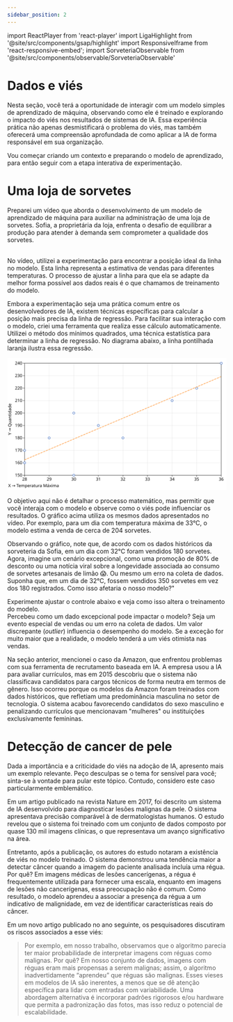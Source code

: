 ```yaml
---
sidebar_position: 2
---
```

import ReactPlayer from 'react-player'
import LigaHighlight from '@site/src/components/gsap/highlight'
import ResponsiveIframe from 'react-responsive-embed';
import SorveteriaObservable from '@site/src/components/observable/SorveteriaObservable'

# Dados e viés
<LigaHighlight />
Nesta seção, você terá a oportunidade de <spam class="text-highlight">interagir com um modelo</spam> simples de aprendizado de máquina, observando como ele é treinado e explorando o impacto do viés nos resultados de sistemas de IA. Essa experiência prática não apenas desmistificará o problema do viés, mas também oferecerá uma <spam class="text-highlight">compreensão aprofundada de como aplicar a IA de forma responsável</spam> em sua organização.

Vou começar criando um contexto e preparando o modelo de aprendizado, para então seguir com a etapa interativa de experimentação.

# Uma loja de sorvetes
Preparei um vídeo que aborda o desenvolvimento de um modelo de aprendizado de máquina para auxiliar na administração de uma loja de sorvetes. Sofia, a proprietária da loja, enfrenta o desafio de equilibrar a produção para atender à demanda sem comprometer a qualidade dos sorvetes.

<center>
<ReactPlayer url='https://youtu.be/KoSiHpQ73FY' width='100%' controls='true' />
</center>
<br />
No vídeo, utilizei a experimentação para encontrar a posição ideal da linha no modelo. Esta linha representa a estimativa de vendas para diferentes temperaturas. O processo de <spam class="text-highlight">ajustar a linha</spam> para que ela se adapte da melhor forma possível aos dados reais é o que chamamos de <spam class="text-highlight">treinamento do modelo</spam>.

Embora a experimentação seja uma prática comum entre os desenvolvedores de IA, existem técnicas específicas para calcular a posição mais precisa da linha de regressão. Para facilitar sua interação com o modelo, criei uma ferramenta que realiza esse cálculo automaticamente. Utilizei o método dos mínimos quadrados, uma técnica estatística para determinar a linha de regressão. No diagrama abaixo, a linha pontilhada laranja ilustra essa regressão.


![Grafico com linha metodo minimos quadrados](./GraficoComLinhaCalculadaComparacao.svg)

O objetivo aqui não é detalhar o processo matemático, mas permitir que você interaja com o modelo e observe como o viés pode influenciar os resultados. O gráfico acima utiliza os mesmos dados apresentados no vídeo. Por exemplo, para um dia com temperatura máxima de 33°C, o modelo estima a venda de cerca de 204 sorvetes.

Observando o gráfico, note que, de acordo com os dados históricos da sorveteria da Sofia, em um <spam class="text-highlight">dia com 32°C foram vendidos 180 sorvetes</spam>. Agora, imagine um cenário excepcional, como uma promoção de 80% de desconto ou uma notícia viral sobre a longevidade associada ao consumo de sorvetes artesanais de limão 😱. Ou mesmo um erro na coleta de dados. Suponha que, em um <spam class="text-highlight">dia de 32°C, fossem vendidos 350 sorvetes</spam> em vez dos 180 registrados. Como isso afetaria o nosso modelo?"

<spam class="text-highlight">Experimente ajustar o controle abaixo</spam> e veja como isso altera o treinamento do modelo.
<SorveteriaObservable />
<br />
<spam class="text-highlight">Percebeu como um dado excepcional pode impactar o modelo?</spam> Seja um evento especial de vendas ou um erro na coleta de dados. Um valor discrepante (*outlier*) influencia o desempenho do modelo. Se a exceção for muito maior que a realidade, o modelo tenderá a um viés otimista nas vendas.

Na seção anterior, mencionei o caso da Amazon, que enfrentou problemas com sua ferramenta de recrutamento baseada em IA. A empresa usou a IA para avaliar currículos, mas em 2015 descobriu que o sistema não classificava candidatos para cargos técnicos de forma neutra em termos de gênero. Isso ocorreu porque os modelos da Amazon foram treinados com dados históricos, que <spam class="text-highlight">refletiam uma predominância masculina</spam> no setor de tecnologia. O sistema acabou favorecendo candidatos do sexo masculino e penalizando currículos que mencionavam "mulheres" ou instituições exclusivamente femininas.

# Detecção de cancer de pele
Dada a importância e a criticidade do viés na adoção de IA, apresento mais um exemplo relevante. Peço <spam class="text-highlight">desculpas se o tema for sensível para você</spam>; sinta-se à vontade para pular este tópico. Contudo, considero este caso particularmente emblemático.

Em um artigo publicado na revista Nature em 2017, foi descrito um sistema de IA desenvolvido para diagnosticar <spam class="text-highlight">lesões malignas da pele</spam>. O sistema apresentava precisão comparável à de dermatologistas humanos. O estudo revelou que o sistema foi treinado com um conjunto de dados composto por quase 130 mil imagens clínicas, o que representava um avanço significativo na área.

Entretanto, após a publicação, os autores do estudo notaram a <spam class="text-highlight">existência de viés no modelo</spam> treinado. O sistema demonstrou uma tendência maior a detectar câncer quando a imagem do paciente analisada incluía uma <spam class="text-highlight">régua</spam>. Por quê? Em imagens médicas de lesões cancerígenas, a régua é frequentemente utilizada para fornecer uma escala, enquanto em imagens de lesões não cancerígenas, essa preocupação não é comum. Como resultado, o modelo aprendeu a <spam class="text-highlight">associar a presença da régua a um indicativo de malignidade</spam>, em vez de identificar características reais do câncer.

Em um novo artigo publicado no ano seguinte, os pesquisadores discutiram os riscos associados a esse viés:

>Por exemplo, em nosso trabalho, observamos que o algoritmo parecia ter maior probabilidade de interpretar imagens com réguas como malignas. Por quê? Em nosso conjunto de dados, imagens com réguas eram mais propensas a serem malignas; assim, o algoritmo inadvertidamente “aprendeu” que réguas são malignas. Esses vieses em modelos de IA são inerentes, a menos que se dê atenção específica para lidar com entradas com variabilidade. Uma abordagem alternativa é incorporar padrões rigorosos e/ou hardware que permita a padronização das fotos, mas isso reduz o potencial de escalabilidade. 

